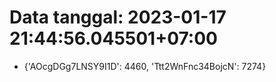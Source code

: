 # Data tanggal: 2023-01-17 21:44:56.045501+07:00

* {'AOcgDGg7LNSY9I1D': 4460, 'Ttt2WnFnc34BojcN': 7274}
